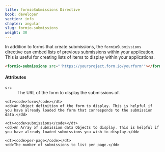 ```yaml
---
title: formioSubmissions Directive
book: developer
section: info
chapter: angular
slug: formio-submissions
weight: 30
---
```

In addition to forms that create submissions, the `formioSubmissions` directive can embed lists of previous submissions within your application. This is useful for creating lists of items to display within your applications.

```html
<formio-submissions src="'https://yourproject.form.io/yourform'"></formio-submissions>
```

#### Attributes

<dl class="dl-horizontal">
    <dt><code>src</code></dt>
    <dd>The URL of the form to display the submissions of.</dd>

    <dt><code>form</code></dt>
    <dd>An Object definition of the form to display. This is helpful if you have already loaded the form that corresponds to the submission data.</dd>

    <dt><code>submissions</code></dt>
    <dd>An Array of submission data Objects to display. This is helpful if you have already loaded submissions you wish to display.</dd>

    <dt><code>per-page</code></dt>
    <dd>The number of submissions to list per page.</dd>
</dl>
